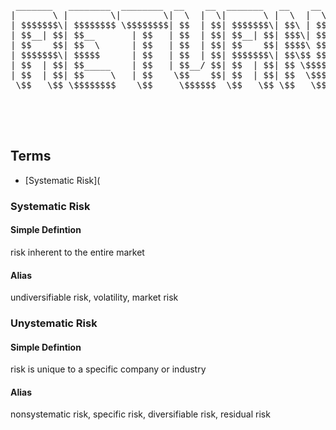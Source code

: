 <pre>

 _______   ________  ________  __    __  _______   __    __   ______  
|       \ |        \|        \|  \  |  \|       \ |  \  |  \ /      \ 
| $$$$$$$\| $$$$$$$$ \$$$$$$$$| $$  | $$| $$$$$$$\| $$\ | $$|  $$$$$$\
| $$__| $$| $$__       | $$   | $$  | $$| $$__| $$| $$$\| $$| $$___\$$
| $$    $$| $$  \      | $$   | $$  | $$| $$    $$| $$$$\ $$ \$$    \ 
| $$$$$$$\| $$$$$      | $$   | $$  | $$| $$$$$$$\| $$\$$ $$ _\$$$$$$\
| $$  | $$| $$_____    | $$   | $$__/ $$| $$  | $$| $$ \$$$$|  \__| $$
| $$  | $$| $$     \   | $$    \$$    $$| $$  | $$| $$  \$$$ \$$    $$
 \$$   \$$ \$$$$$$$$    \$$     \$$$$$$  \$$   \$$ \$$   \$$  \$$$$$$ 
                                                                      
                                                                      
                                                                      

</pre>

## Terms

- [Systematic Risk](




### Systematic Risk
#### Simple Defintion
risk inherent to the entire market
#### Alias
undiversifiable risk, volatility, market risk

### Unystematic Risk
#### Simple Defintion
risk is unique to a specific company or industry
#### Alias
nonsystematic risk, specific risk, diversifiable risk, residual risk
